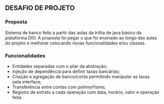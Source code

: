 ## DESAFIO DE PROJETO

### Proposta

Sistema de banco feito a partir das aulas da trilha de java básico da plataforma DIO. A proposta foi pegar o que foi ensinado ao longo das aulas do projeto e melhorar colocando novas funcionalidades e/ou classes.

### Funcionalidades

- Entidades separadas com o pilar da abstração;
- Injeção de dependência para definir taxas bancárias;
- Criação e agregação de banco/conta permitindo manipular as taxas pela interface;
- Transferência entre contas com polimorfismo;
- Registro de extrato a cada operação com data, horário, valor e operação feita.